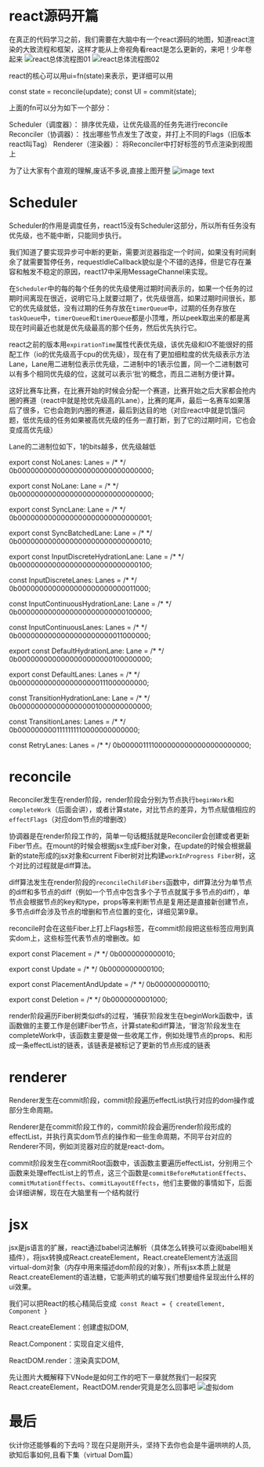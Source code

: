 # react源码开篇
在真正的代码学习之前，我们需要在大脑中有一个react源码的地图，知道react渲染的大致流程和框架，这样才能从上帝视角看react是怎么更新的，来吧！少年卷起来
![react总体流程图01](https://s2.loli.net/2022/10/27/PrX6JLYRmpdfnhx.png)
![react总体流程图02](https://s2.loli.net/2022/10/27/9Mw3gZFhkmlKXTS.png)

react的核心可以用ui=fn(state)来表示，更详细可以用

const state = reconcile(update);
const UI = commit(state);

上面的fn可以分为如下一个部分：

Scheduler（调度器）： 排序优先级，让优先级高的任务先进行reconcile
Reconciler（协调器）： 找出哪些节点发生了改变，并打上不同的Flags（旧版本react叫Tag）
Renderer（渲染器）： 将Reconciler中打好标签的节点渲染到视图上

为了让大家有个直观的理解,废话不多说,直接上图开整
![image text](https://s2.loli.net/2022/10/27/fJLsgWrBj46lbad.png)

# Scheduler

Scheduler的作用是调度任务，react15没有Scheduler这部分，所以所有任务没有优先级，也不能中断，只能同步执行。

我们知道了要实现异步可中断的更新，需要浏览器指定一个时间，如果没有时间剩余了就需要暂停任务，requestIdleCallback貌似是个不错的选择，但是它存在兼容和触发不稳定的原因，react17中采用MessageChannel来实现。

在`Scheduler`中的每的每个任务的优先级使用过期时间表示的，如果一个任务的过期时间离现在很近，说明它马上就要过期了，优先级很高，如果过期时间很长，那它的优先级就低，没有过期的任务存放在`timerQueue`中，过期的任务存放在`taskQueue`中，`timerQueue`和`timerQueue`都是小顶堆，所以peek取出来的都是离现在时间最近也就是优先级最高的那个任务，然后优先执行它。

react之前的版本用`expirationTime`属性代表优先级，该优先级和IO不能很好的搭配工作（io的优先级高于cpu的优先级），现在有了更加细粒度的优先级表示方法Lane，Lane用二进制位表示优先级，二进制中的1表示位置，同一个二进制数可以有多个相同优先级的位，这就可以表示‘批’的概念，而且二进制方便计算。

这好比赛车比赛，在比赛开始的时候会分配一个赛道，比赛开始之后大家都会抢内圈的赛道（react中就是抢优先级高的Lane），比赛的尾声，最后一名赛车如果落后了很多，它也会跑到内圈的赛道，最后到达目的地（对应react中就是饥饿问题，低优先级的任务如果被高优先级的任务一直打断，到了它的过期时间，它也会变成高优先级）

Lane的二进制位如下，1的bits越多，优先级越低


export const NoLanes: Lanes = /*                        */ 0b0000000000000000000000000000000;

export const NoLane: Lane = /*                          */ 0b0000000000000000000000000000000;

export const SyncLane: Lane = /*                        */ 
0b0000000000000000000000000000001;

export const SyncBatchedLane: Lane = /*                 */ 0b0000000000000000000000000000010;

export const InputDiscreteHydrationLane: Lane = /*      */ 0b0000000000000000000000000000100;

const InputDiscreteLanes: Lanes = /*                    */ 0b0000000000000000000000000011000;

const InputContinuousHydrationLane: Lane = /*           */ 0b0000000000000000000000000100000;

const InputContinuousLanes: Lanes = /*                  */ 0b0000000000000000000000011000000;

export const DefaultHydrationLane: Lane = /*            */ 0b0000000000000000000000100000000;

export const DefaultLanes: Lanes = /*                   */ 0b0000000000000000000111000000000;

const TransitionHydrationLane: Lane = /*                */ 0b0000000000000000001000000000000;

const TransitionLanes: Lanes = /*                       */ 0b0000000001111111110000000000000;

const RetryLanes: Lanes = /*                            */ 0b0000011110000000000000000000000;


# reconcile

Reconciler发生在render阶段，render阶段会分别为节点执行`beginWork`和`completeWork`（后面会讲），或者计算state，对比节点的差异，为节点赋值相应的`effectFlags`（对应dom节点的增删改）

协调器是在render阶段工作的，简单一句话概括就是Reconciler会创建或者更新Fiber节点。在mount的时候会根据jsx生成Fiber对象，在update的时候会根据最新的state形成的jsx对象和current Fiber树对比构建`workInProgress Fiber`树，这个对比的过程就是diff算法。

diff算法发生在render阶段的`reconcileChildFibers`函数中，diff算法分为单节点的diff和多节点的diff（例如一个节点中包含多个子节点就属于多节点的diff），单节点会根据节点的key和type，props等来判断节点是复用还是直接新创建节点，多节点diff会涉及节点的增删和节点位置的变化，详细见第9章。

reconcile时会在这些Fiber上打上Flags标签，在commit阶段把这些标签应用到真实dom上，这些标签代表节点的增删改。如


export const Placement = /*             */ 0b0000000000010; 

export const Update = /*                */ 0b0000000000100;

export const PlacementAndUpdate = /*    */ 0b0000000000110;

export const Deletion = /*              */ 0b0000000001000;


render阶段遍历Fiber树类似dfs的过程，‘捕获’阶段发生在beginWork函数中，该函数做的主要工作是创建Fiber节点，计算state和diff算法，‘冒泡’阶段发生在completeWork中，该函数主要是做一些收尾工作，例如处理节点的props、和形成一条effectList的链表，该链表是被标记了更新的节点形成的链表

# renderer

Renderer发生在commit阶段，commit阶段遍历effectList执行对应的dom操作或部分生命周期。

Renderer是在commit阶段工作的，commit阶段会遍历render阶段形成的effectList，并执行真实dom节点的操作和一些生命周期，不同平台对应的Renderer不同，例如浏览器对应的就是react-dom。

commit阶段发生在commitRoot函数中，该函数主要遍历effectList，分别用三个函数来处理effectList上的节点，这三个函数是`commitBeforeMutationEffects`、`commitMutationEffects`、`commitLayoutEffects`，他们主要做的事情如下，后面会详细讲解，现在在大脑里有一个结构就行

# jsx
jsx是js语言的扩展，react通过babel词法解析（具体怎么转换可以查阅babel相关插件），将jsx转换成React.createElement，React.createElement方法返回virtual-dom对象（内存中用来描述dom阶段的对象），所有jsx本质上就是React.createElement的语法糖，它能声明式的编写我们想要组件呈现出什么样的ui效果。

我们可以把React的核心精简后变成` const React = { createElement, Component }` 

React.createElement：创建虚拟DOM,

React.Component：实现自定义组件,

ReactDOM.render：渲染真实DOM,


先让图片大概解释下VNode是如何工作的吧下一章就然我们一起探究React.createElement，ReactDOM.render究竟是怎么回事吧
![虚拟dom](https://s2.loli.net/2022/10/27/exvshAEXy2BkzlU.png)

# 最后
伙计你还能够看的下去吗？现在只是刚开头，坚持下去你也会是牛逼哄哄的人员,欲知后事如何,且看下集（virtual Dom篇）

